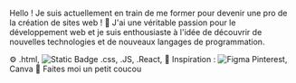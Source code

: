 Hello ! 
Je suis actuellement en train de me former pour devenir une pro de la création de sites web ! 🎉
J'ai une véritable passion pour le développement web et je suis enthousiaste à l'idée de découvrir de nouvelles technologies et de nouveaux langages de programmation.


⚙️  .html, ![Static Badge](https://img.shields.io/badge/Html?style=social&logoColor=pink)
.css, .JS, .React,
💅 Inspiration :
![Figma](https://img.shields.io/badge/figma-%23F24E1E.svg?style=for-the-badge&logo=figma&logoColor=white)
Pinterest, Canva
💬 Faites moi un petit coucou
<!---
MP4code/MP4code is a ✨ special ✨ repository because its `README.md` (this file) appears on your GitHub profile.
You can click the Preview link to take a look at your changes.
--->

